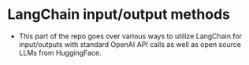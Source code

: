 # LangChain input/output methods
* This part of the repo goes over various ways to utilize LangChain for input/outputs with standard OpenAI API calls as well as open source LLMs from HuggingFace.
